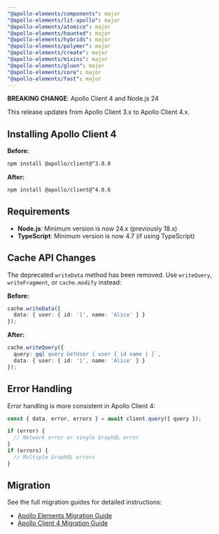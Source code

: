 ```yaml
---
"@apollo-elements/components": major
"@apollo-elements/lit-apollo": major
"@apollo-elements/atomico": major
"@apollo-elements/haunted": major
"@apollo-elements/hybrids": major
"@apollo-elements/polymer": major
"@apollo-elements/create": major
"@apollo-elements/mixins": major
"@apollo-elements/gluon": major
"@apollo-elements/core": major
"@apollo-elements/fast": major
---
```


**BREAKING CHANGE**: Apollo Client 4 and Node.js 24

This release updates from Apollo Client 3.x to Apollo Client 4.x.

## Installing Apollo Client 4

**Before:**
```bash
npm install @apollo/client@^3.0.0
```

**After:**
```bash
npm install @apollo/client@^4.0.6
```

## Requirements

- **Node.js**: Minimum version is now 24.x (previously 18.x)
- **TypeScript**: Minimum version is now 4.7 (if using TypeScript)

## Cache API Changes

The deprecated `writeData` method has been removed. Use `writeQuery`, `writeFragment`, or `cache.modify` instead:

**Before:**
```typescript
cache.writeData({
  data: { user: { id: '1', name: 'Alice' } }
});
```

**After:**
```typescript
cache.writeQuery({
  query: gql`query GetUser { user { id name } }`,
  data: { user: { id: '1', name: 'Alice' } }
});
```

## Error Handling

Error handling is more consistent in Apollo Client 4:

```typescript
const { data, error, errors } = await client.query({ query });

if (error) {
  // Network error or single GraphQL error
}
if (errors) {
  // Multiple GraphQL errors
}
```

## Migration

See the full migration guides for detailed instructions:
- [Apollo Elements Migration Guide](https://apolloelements.dev/guides/getting-started/migrating/apollo-client-3/)
- [Apollo Client 4 Migration Guide](https://www.apollographql.com/docs/react/migration/3.x-to-4.x)
